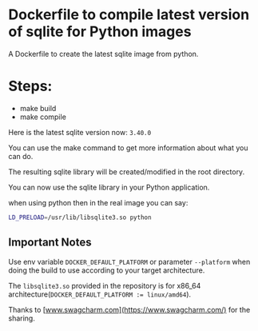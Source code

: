 # Dockerfile to compile latest version of sqlite for Python images
A Dockerfile to create the latest sqlite image from python.

# Steps:
- make build
- make compile


Here is the latest sqlite version now: `3.40.0`

You can use the make command to get more information about what you can do.

The resulting sqlite library will be created/modified in the root directory.

You can now use the sqlite library in your Python application.

when using python then in the real image you can say:
```bash
LD_PRELOAD=/usr/lib/libsqlite3.so python
```

## Important Notes
Use env variable `DOCKER_DEFAULT_PLATFORM` or parameter `--platform` when doing the build to use according to your target architecture.

The `libsqlite3.so` provided in the repository is for x86_64 architecture(`DOCKER_DEFAULT_PLATFORM := linux/amd64`).

Thanks to [www.swagcharm.com](https://www.swagcharm.com/) for the sharing.